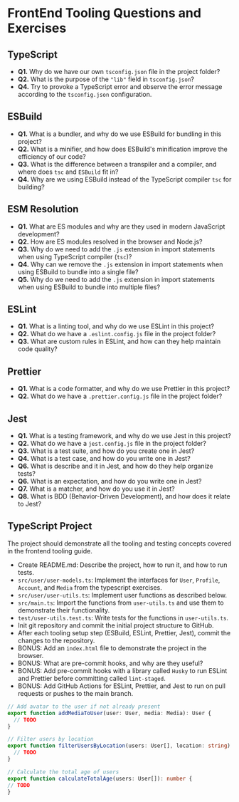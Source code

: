 # FrontEnd Tooling Questions and Exercises

## TypeScript

- **Q1.** Why do we have our own `tsconfig.json` file in the project folder?
- **Q2.** What is the purpose of the `"lib"` field in `tsconfig.json`?
- **Q4.** Try to provoke a TypeScript error and observe the error message according to the `tsconfig.json` configuration.


## ESBuild

- **Q1.** What is a bundler, and why do we use ESBuild for bundling in this project?
- **Q2.** What is a minifier, and how does ESBuild's minification improve the efficiency of our code?
- **Q3.** What is the difference between a transpiler and a compiler, and where does `tsc` and `ESBuild` fit in?
- **Q4.** Why are we using ESBuild instead of the TypeScript compiler `tsc` for building?


## ESM Resolution

- **Q1.** What are ES modules and why are they used in modern JavaScript development?
- **Q2.** How are ES modules resolved in the browser and Node.js?
- **Q3.** Why do we need to add the `.js` extension in import statements when using TypeScript compiler (`tsc`)?
- **Q4.** Why can we remove the `.js` extension in import statements when using ESBuild to bundle into a single file?
- **Q5.** Why do we need to add the `.js` extension in import statements when using ESBuild to bundle into multiple files?


## ESLint

- **Q1.** What is a linting tool, and why do we use ESLint in this project?
- **Q2.** What do we have a `.eslint.config.js` file in the project folder?
- **Q3.** What are custom rules in ESLint, and how can they help maintain code quality?


## Prettier

- **Q1.** What is a code formatter, and why do we use Prettier in this project?
- **Q2.** What do we have a `.prettier.config.js` file in the project folder?


## Jest

- **Q1.** What is a testing framework, and why do we use Jest in this project?
- **Q2.** What do we have a `jest.config.js` file in the project folder?
- **Q3.** What is a test suite, and how do you create one in Jest?
- **Q4.** What is a test case, and how do you write one in Jest?
- **Q6.** What is describe and it in Jest, and how do they help organize tests?
- **Q6.** What is an expectation, and how do you write one in Jest?
- **Q7.** What is a matcher, and how do you use it in Jest?
- **Q8.** What is BDD (Behavior-Driven Development), and how does it relate to Jest?


## TypeScript Project
The project should demonstrate all the tooling and testing concepts covered in the frontend tooling guide.
  - Create README.md: Describe the project, how to run it, and how to run tests.
  - `src/user/user-models.ts`: Implement the interfaces for `User`, `Profile`, `Account`, and `Media` from the typescript exercises.
  - `src/user/user-utils.ts`: Implement user functions as described below.
  - `src/main.ts`: Import the functions from `user-utils.ts` and use them to demonstrate their functionality.
  - `test/user-utils.test.ts`: Write tests for the functions in `user-utils.ts`.
  - Init git repository and commit the initial project structure to GitHub.
  - After each tooling setup step (ESBuild, ESLint, Prettier, Jest), commit the changes to the repository.
  - BONUS: Add an `index.html` file to demonstrate the project in the browser.
  - BONUS: What are pre-commit hooks, and why are they useful?
  - BONUS: Add pre-commit hooks with a library called `Husky` to run ESLint and Prettier before committing called `lint-staged`.
  - BONUS: Add GitHub Actions for ESLint, Prettier, and Jest to run on pull requests or pushes to the main branch.
  ```typescript
  // Add avatar to the user if not already present
  export function addMediaToUser(user: User, media: Media): User {
    // TODO
  }
  
  // Filter users by location
  export function filterUsersByLocation(users: User[], location: string): User[] {
    // TODO
  }
  
  // Calculate the total age of users
  export function calculateTotalAge(users: User[]): number {
  // TODO
  }
  ```

